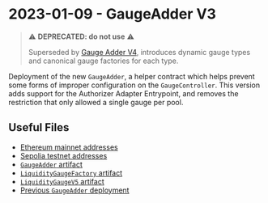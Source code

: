 # 2023-01-09 - GaugeAdder V3

> ⚠️ **DEPRECATED: do not use** ⚠️
>
> Superseded by [Gauge Adder V4](../../20230519-gauge-adder-v4), introduces dynamic gauge types and canonical gauge factories for each type.

Deployment of the new `GaugeAdder`, a helper contract which helps prevent some forms of improper configuration on the `GaugeController`. This version adds support for the Authorizer Adapter Entrypoint, and removes the restriction that only allowed a single gauge per pool.

## Useful Files

- [Ethereum mainnet addresses](./output/mainnet.json)
- [Sepolia testnet addresses](./output/sepolia.json)
- [`GaugeAdder` artifact](./artifact/GaugeAdder.json)
- [`LiquidityGaugeFactory` artifact](./artifact/LiquidityGaugeFactory.json)
- [`LiquidityGaugeV5` artifact](./artifact/LiquidityGaugeV5.json)
- [Previous `GaugeAdder` deployment](../20220628-gauge-adder-v2/)
